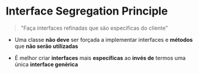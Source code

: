 # Interface Segregation Principle

> "Faça interfaces refinadas que são específicas do cliente"

* Uma classe **não deve** ser forçada a implementar interfaces e **métodos** que **não serão utilizadas**

* É melhor criar **interfaces**  mais **específicas** ao **invés de**  termos uma única **interface genérica**